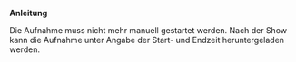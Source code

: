 **Anleitung**

Die Aufnahme muss nicht mehr manuell gestartet werden. Nach der Show kann die Aufnahme unter Angabe der Start- und Endzeit heruntergeladen werden.